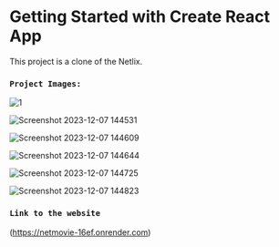 # Getting Started with Create React App
This project is a clone of the Netlix.

### `Project Images:`

![1](https://github.com/Prashant-Mishra8920/Netflix-Clone-React/assets/72730657/3a8099a6-4a61-4d57-b2b8-67b8662b67ac)

![Screenshot 2023-12-07 144531](https://github.com/Prashant-Mishra8920/Netflix-Clone-React/assets/72730657/9665fa88-5225-48ca-9eb4-f46a952a7d85)

![Screenshot 2023-12-07 144609](https://github.com/Prashant-Mishra8920/Netflix-Clone-React/assets/72730657/33bec5a6-9c5a-484f-aa5d-b2611fa57dc8)

![Screenshot 2023-12-07 144644](https://github.com/Prashant-Mishra8920/Netflix-Clone-React/assets/72730657/82eb2b82-d796-4924-b387-e143e50dd331)

![Screenshot 2023-12-07 144725](https://github.com/Prashant-Mishra8920/Netflix-Clone-React/assets/72730657/04296742-9b71-4f02-8599-734d8f94d1a3)

![Screenshot 2023-12-07 144823](https://github.com/Prashant-Mishra8920/Netflix-Clone-React/assets/72730657/b1c8a7ef-2d50-40b7-9bfd-2911a050e0b9)

### `Link to the website`

(https://netmovie-16ef.onrender.com)

